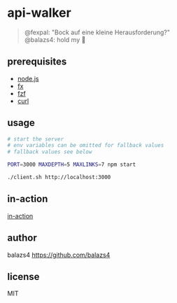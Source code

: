 # api-walker

> @fexpal: "Bock auf eine kleine Herausforderung?" \
> @balazs4: hold my :beer:

## prerequisites

- [node.js](https://github.com/nodejs/node)
- [fx](https://github.com/antonmedv/fx)
- [fzf](https://github.com/junegunn/fzf)
- [curl](https://github.com/curl/curl)

## usage

```sh
# start the server
# env variables can be omitted for fallback values
# fallback values see below

PORT=3000 MAXDEPTH=5 MAXLINKS=7 npm start
```

```sh
./client.sh http://localhost:3000
```

## in-action

[in-action](https://user-images.githubusercontent.com/2198240/155128487-2b4d626a-053b-4d5f-9331-7ce0160b86c7.mov)

## author

balazs4 <https://github.com/balazs4>

## license

MIT
